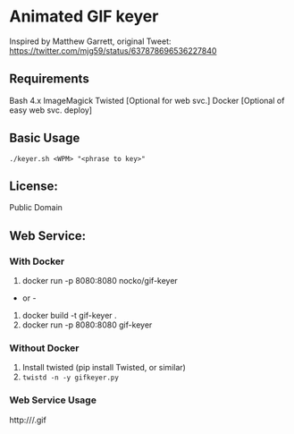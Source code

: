 # Animated GIF keyer

Inspired by Matthew Garrett, original Tweet:
https://twitter.com/mjg59/status/637878696536227840

## Requirements

Bash 4.x
ImageMagick
Twisted [Optional for web svc.]
Docker [Optional of easy web svc. deploy]

## Basic Usage

`./keyer.sh <WPM> "<phrase to key>"`

## License:

Public Domain

## Web Service:

### With Docker

1. docker run -p 8080:8080 nocko/gif-keyer

- or -

1. docker build -t gif-keyer .
2. docker run -p 8080:8080 gif-keyer

### Without Docker

1. Install twisted (pip install Twisted, or similar)
2. `twistd -n -y gifkeyer.py`

### Web Service Usage

http://<host or ip>/<any word or phrase>.gif